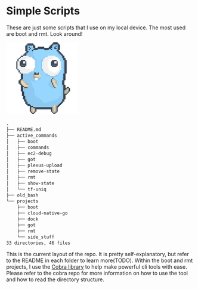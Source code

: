 # Simple Scripts

These are just some scripts that I use on my local device. The most used are boot and rmt. Look around!

![Go Gopher Dancing]("./../.images/gopher-dance-long-3x.gif)

```
.
├── README.md
├── active_commands
│   ├── boot
│   ├── commands
│   ├── ec2-debug
│   ├── got
│   ├── plexus-upload
│   ├── remove-state
│   ├── rmt
│   ├── show-state
│   └── tf-uniq
├── old_bash
└── projects
    ├── boot
    ├── cloud-native-go
    ├── dock
    ├── got
    ├── rmt
    └── side_stuff
33 directories, 46 files
```
This is the current layout of the repo. It is pretty self-explanatory, but refer to the README in each folder to learn more(TODO). Within the boot and rmt projects, I use the [Cobra library](https://github.com/spf13/cobra) to help make powerful cli tools with ease. Please refer to the cobra repo for more information on how to use the tool and how to read the directory structure.